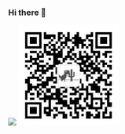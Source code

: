 ### Hi there 👋

![ ](https://github-readme-stats.vercel.app/api?username=hiszm&count_private=true)
<img src="https://github.com/hiszm/hiszm/blob/main/qrcode_for_gh_24508b63c547_258.jpg?raw=true" width=205px; alt="孙中明">

<!--
**hiszm/hiszm** is a ✨ _special_ ✨ repository because its `README.md` (this file) appears on your GitHub profile.

Here are some ideas to get you started:

- 🔭 I’m currently working on ...
- 🌱 I’m currently learning ...
- 👯 I’m looking to collaborate on ...
- 🤔 I’m looking for help with ...
- 💬 Ask me about ...
- 📫 How to reach me: ...
- 😄 Pronouns: ...
- ⚡ Fun fact: ...
-->
